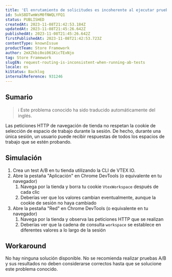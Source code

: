 ```yaml
---
title: 'El enrutamiento de solicitudes es incoherente al ejecutar pruebas A/B'
id: 5ukS8DTwmWsM0fNWQLYFQ1
status: PUBLISHED
createdAt: 2023-11-08T21:42:53.184Z
updatedAt: 2023-11-08T21:45:26.642Z
publishedAt: 2023-11-08T21:45:26.642Z
firstPublishedAt: 2023-11-08T21:42:53.723Z
contentType: knownIssue
productTeam: Store Framework
author: 2mXZkbi0oi061KicTExNjo
tag: Store Framework
slugEN: request-routing-is-inconsistent-when-running-ab-tests
locale: es
kiStatus: Backlog
internalReference: 931246
---
```


## Sumario

>ℹ️ Este problema conocido ha sido traducido automáticamente del inglés.

Las peticiones HTTP de navegación de tienda no respetan la cookie de selección de espacio de trabajo durante la sesión. De hecho, durante una única sesión, un usuario puede recibir respuestas de todos los espacios de trabajo que se estén probando.

## Simulación

1. Crea un test A/B en tu tienda utilizando la CLI de VTEX IO.
2. Abre la pestaña "Aplicación" en Chrome DevTools (o equivalente en tu navegador)
    1. Navega por la tienda y borra tu cookie `VtexWorkspace` después de cada clic
    2. Deberías ver que los valores cambian eventualmente, aunque la cookie de sesión no haya cambiado
3. Abre la pestaña "Red" en Chrome DevTools (o equivalente en tu navegador)
    1. Navega por la tienda y observa las peticiones HTTP que se realizan
    2. Deberías ver que la cadena de consulta `workspace` se establece en diferentes valores a lo largo de la sesión


## Workaround

No hay ninguna solución disponible. No se recomienda realizar pruebas A/B y sus resultados no deben considerarse correctos hasta que se solucione este problema conocido.


